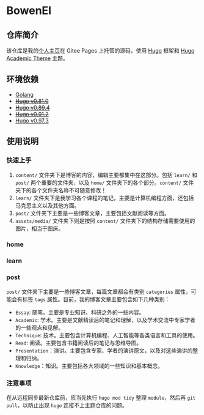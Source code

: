 # BowenEI

## 仓库简介

该仓库是我的[个人主页](https://bowenei.gitee.io/)在 Gitee Pages 上托管的源码，使用 [Hugo](https://gohugo.io/) 框架和 [Hugo Academic Theme](https://github.com/wowchemy/starter-hugo-academic) 主题。

## 环境依赖

- [Golang](https://golang.org/)
- ~~[Hugo v0.81.0](https://github.com/gohugoio/hugo/releases/tag/v0.81.0)~~
- ~~[Hugo v0.89.4](https://github.com/gohugoio/hugo/releases/tag/v0.89.4)~~
- ~~[Hugo v0.91.2](https://github.com/gohugoio/hugo/releases/tag/v0.91.2)~~
- [Hugo v0.97.3](https://github.com/gohugoio/hugo/releases/tag/v0.97.3)

## 使用说明

### 快速上手

1. `content/` 文件夹下是博客的内容，编辑主要都集中在这部分。包括 `learn/` 和 `post/` 两个重要的文件夹，以及 `home/` 文件夹下的各个部分。`content/` 文件夹下的各个文件夹名称不可随意修改！
2. `learn/` 文件夹下是我学习各个课程的笔记，主要是计算机编程方面，还包括马克思主义以及其他方面。
3. `post/` 文件夹下主要是一些博客文章，主要包括文献阅读等方面。
4. `assets/media/` 文件夹下则是按照 `content/` 文件夹下的结构存储需要使用的图片，相当于图床。

### home

### learn

### post

`post/` 文件夹下主要是一些博客文章，每篇文章都会有类别 `categories` 属性，可能会有标签 `tags` 属性。目前，我的博客文章主要包含如下几种类别：

- `Essay`: 随笔。主要是专业知识、科研之外的一些内容。
- `Academic`: 学术。主要是文献精读后的笔记和理解，以及学术交流中专家学者的一些观点和见解。
- `Technique`: 技术。主要包含计算机编程、人工智能等各类语言和工具的使用。
- `Read`: 阅读。主要包含书籍阅读后的笔记与思维导图。
- `Presentation`：演讲。主要包含专家、学者的演讲原文，以及对这些演讲的整理和归纳。
- `Knowledge`：知识。主要包括各大领域的一些知识和基本概念。

### 注意事项

在从远程同步最新仓库前，应当先执行 `hugo mod tidy` 整理 `module`，然后再 `git pull`，以防止出现 `hugo` 连接不上主题仓库的问题。